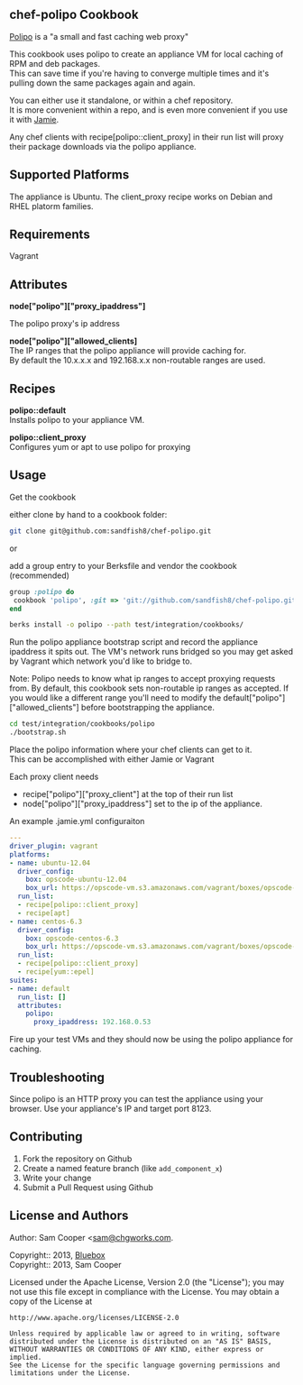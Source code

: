 chef-polipo Cookbook
--------------------

[Polipo](http://www.pps.univ-paris-diderot.fr/~jch/software/polipo/) is a "a small and fast caching web proxy"  

This cookbook uses polipo to create an appliance VM for local caching of RPM and deb packages.  
This can save time if you're having to converge multiple times and it's pulling down the same packages again and again.

You can either use it standalone, or within a chef repository.  
It is more convenient within a repo, and is even more convenient if you use it with [Jamie](http://github.com/jamie-ci).  

Any chef clients with recipe\[polipo::client\_proxy\] in their run list will proxy their package downloads via the polipo appliance.  


Supported Platforms
-------------------

The appliance is Ubuntu.  The client_proxy recipe works on Debian and RHEL platorm families.  

Requirements
------------

Vagrant


Attributes
----------

**node["polipo"]["proxy_ipaddress"]**

The polipo proxy's ip address

**node["polipo"]["allowed_clients]**  
The IP ranges that the polipo appliance will provide caching for.  
By default the 10.x.x.x and 192.168.x.x non-routable ranges are used.

Recipes
--------

**polipo::default**  
Installs polipo to your appliance VM.  


**polipo::client\_proxy**  
Configures yum or apt to use polipo for proxying

Usage
-----

Get the cookbook

either clone by hand to a cookbook folder:  
```bash
git clone git@github.com:sandfish8/chef-polipo.git
```

or

add a group entry to your Berksfile and vendor the cookbook  (recommended)  
  
```ruby
group :polipo do
 cookbook 'polipo', :git => 'git://github.com/sandfish8/chef-polipo.git'
end
```

```bash
berks install -o polipo --path test/integration/cookbooks/
```

Run the polipo appliance bootstrap script and record the appliance ipaddress it spits out.  The VM's network runs bridged so you may get asked by Vagrant which network you'd like to bridge to.

Note: Polipo needs to know what ip ranges to accept proxying requests from.  By default, this cookbook sets non-routable ip ranges as accepted.
If you would like a different range you'll need to modify the default["polipo"]["allowed_clients"] before bootstrapping the appliance.
 
```bash
cd test/integration/cookbooks/polipo
./bootstrap.sh
```

Place the polipo information where your chef clients can get to it.  
This can be accomplished with either Jamie or Vagrant

Each proxy client needs  
 - recipe["polipo"]["proxy\_client"] at the top of their run list
 - node["polipo"]["proxy\_ipaddress"] set to the ip of the appliance.

An example .jamie.yml configuraiton

```yaml
---
driver_plugin: vagrant
platforms:
- name: ubuntu-12.04
  driver_config:
    box: opscode-ubuntu-12.04
    box_url: https://opscode-vm.s3.amazonaws.com/vagrant/boxes/opscode-ubuntu-12.04.box
  run_list:
  - recipe[polipo::client_proxy]
  - recipe[apt]
- name: centos-6.3
  driver_config:
    box: opscode-centos-6.3
    box_url: https://opscode-vm.s3.amazonaws.com/vagrant/boxes/opscode-centos-6.3.box
  run_list:
  - recipe[polipo::client_proxy]
  - recipe[yum::epel]
suites:
- name: default
  run_list: []
  attributes:
    polipo:
      proxy_ipaddress: 192.168.0.53
```

Fire up your test VMs and they should now be using the polipo appliance for caching.

Troubleshooting
---------------

Since polipo is an HTTP proxy you can test the appliance using your browser.  Use your appliance's IP and target port 8123.

Contributing
------------

1. Fork the repository on Github
2. Create a named feature branch (like `add_component_x`)
3. Write your change
6. Submit a Pull Request using Github

License and Authors
-------------------

Author: Sam Cooper <sam@chgworks.com.

Copyright:: 2013, [Bluebox](http://bluebox.net)  
Copyright:: 2013, Sam Cooper

Licensed under the Apache License, Version 2.0 (the "License");
you may not use this file except in compliance with the License.
You may obtain a copy of the License at

    http://www.apache.org/licenses/LICENSE-2.0
    
    Unless required by applicable law or agreed to in writing, software
    distributed under the License is distributed on an "AS IS" BASIS,
    WITHOUT WARRANTIES OR CONDITIONS OF ANY KIND, either express or implied.
    See the License for the specific language governing permissions and
    limitations under the License.
